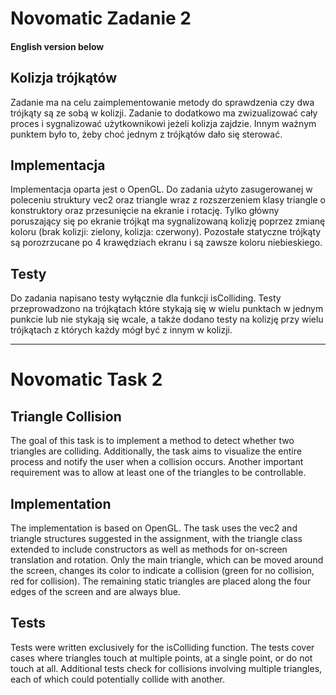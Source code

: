 # Novomatic Zadanie 2
#### English version below

## Kolizja trójkątów
Zadanie ma na celu zaimplementowanie metody do sprawdzenia czy dwa trójkąty są ze sobą w kolizji. Zadanie to dodatkowo ma zwizualizować cały proces i sygnalizować użytkownikowi jeżeli kolizja zajdzie. Innym ważnym punktem było to, żeby choć jednym z trójkątów dało się sterować.

## Implementacja

Implementacja oparta jest o OpenGL. Do zadania użyto zasugerowanej w poleceniu struktury vec2 oraz triangle wraz z rozszerzeniem klasy triangle o konstruktory oraz przesunięcie na ekranie i rotację. Tylko główny poruszający się po ekranie trójkąt ma sygnalizowaną kolizję poprzez zmianę koloru (brak kolizji: zielony, kolizja: czerwony). Pozostałe statyczne trójkąty są porozrzucane po 4 krawędziach ekranu i są zawsze koloru niebieskiego. 

## Testy

Do zadania napisano testy wyłącznie dla funkcji isColliding. Testy przeprowadzono na trójkątach które stykają się w wielu punktach w jednym punkcie lub nie stykają się wcale, a także dodano testy na kolizję przy wielu trójkątach z których każdy mógł być z innym w kolizji.

---
# Novomatic Task 2

## Triangle Collision
The goal of this task is to implement a method to detect whether two triangles are colliding. Additionally, the task aims to visualize the entire process and notify the user when a collision occurs. Another important requirement was to allow at least one of the triangles to be controllable.

## Implementation
The implementation is based on OpenGL. The task uses the vec2 and triangle structures suggested in the assignment, with the triangle class extended to include constructors as well as methods for on-screen translation and rotation. Only the main triangle, which can be moved around the screen, changes its color to indicate a collision (green for no collision, red for collision). The remaining static triangles are placed along the four edges of the screen and are always blue.

## Tests
Tests were written exclusively for the isColliding function. The tests cover cases where triangles touch at multiple points, at a single point, or do not touch at all. Additional tests check for collisions involving multiple triangles, each of which could potentially collide with another.